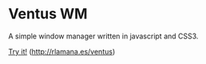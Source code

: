 Ventus WM
===========================

A simple window manager written in javascript and CSS3.

<a href="http://rlamana.es/ventus">Try it!</a> (http://rlamana.es/ventus)

